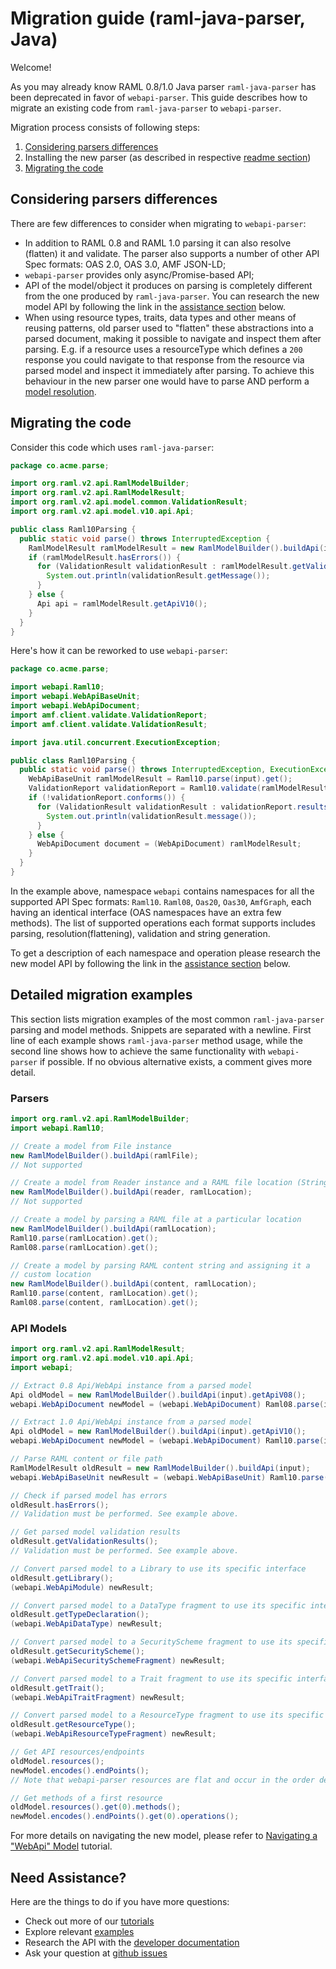---
---

# Migration guide (raml-java-parser, Java)
Welcome!

As you may already know RAML 0.8/1.0 Java parser `raml-java-parser` has been deprecated in favor of `webapi-parser`. This guide describes how to migrate an existing code from `raml-java-parser` to `webapi-parser`.

Migration process consists of following steps:
1. [Considering parsers differences](#considering-parsers-differences)
2. Installing the new parser (as described in respective [readme section](https://github.com/raml-org/webapi-parser#java))
3. [Migrating the code](#migrating-the-code)

## Considering parsers differences
There are few differences to consider when migrating to `webapi-parser`:
* In addition to RAML 0.8 and RAML 1.0 parsing it can also resolve (flatten) it and validate. The parser also supports a number of other API Spec formats: OAS 2.0, OAS 3.0, AMF JSON-LD;
* `webapi-parser` provides only async/Promise-based API;
* API of the model/object it produces on parsing is completely different from the one produced by `raml-java-parser`. You can research the new model API by following the link in the [assistance section](#need-assistance) below.
* When using resource types, traits, data types and other means of reusing patterns, old parser used to "flatten" these abstractions into a parsed document, making it possible to navigate and inspect them after parsing. E.g. if a resource uses a resourceType which defines a `200` response you could navigate to that response from the resource via parsed model and inspect it immediately after parsing. To achieve this behaviour in the new parser one would have to parse AND perform a [model resolution](resolving.md).

## Migrating the code
Consider this code which uses `raml-java-parser`:
```java
package co.acme.parse;

import org.raml.v2.api.RamlModelBuilder;
import org.raml.v2.api.RamlModelResult;
import org.raml.v2.api.model.common.ValidationResult;
import org.raml.v2.api.model.v10.api.Api;

public class Raml10Parsing {
  public static void parse() throws InterruptedException {
    RamlModelResult ramlModelResult = new RamlModelBuilder().buildApi(input);
    if (ramlModelResult.hasErrors()) {
      for (ValidationResult validationResult : ramlModelResult.getValidationResults()) {
        System.out.println(validationResult.getMessage());
      }
    } else {
      Api api = ramlModelResult.getApiV10();
    }
  }
}
```

Here's how it can be reworked to use `webapi-parser`:
```java
package co.acme.parse;

import webapi.Raml10;
import webapi.WebApiBaseUnit;
import webapi.WebApiDocument;
import amf.client.validate.ValidationReport;
import amf.client.validate.ValidationResult;

import java.util.concurrent.ExecutionException;

public class Raml10Parsing {
  public static void parse() throws InterruptedException, ExecutionException {
    WebApiBaseUnit ramlModelResult = Raml10.parse(input).get();
    ValidationReport validationReport = Raml10.validate(ramlModelResult).get();
    if (!validationReport.conforms()) {
      for (ValidationResult validationResult : validationReport.results()) {
        System.out.println(validationResult.message());
      }
    } else {
      WebApiDocument document = (WebApiDocument) ramlModelResult;
    }
  }
}
```

In the example above, namespace `webapi` contains namespaces for all the supported API Spec formats: `Raml10`. `Raml08`, `Oas20`, `Oas30`, `AmfGraph`, each having an identical interface (OAS namespaces have an extra few methods). The list of supported operations each format supports includes parsing, resolution(flattening), validation and string generation.

To get a description of each namespace and operation please research the new model API by following the link in the [assistance section](#need-assistance) below.

## Detailed migration examples
This section lists migration examples of the most common `raml-java-parser` parsing and model methods. Snippets are separated with a newline. First line of each example shows `raml-java-parser` method usage, while the second line shows how to achieve the same functionality with `webapi-parser` if possible. If no obvious alternative exists, a comment gives more detail.

### Parsers
```java
import org.raml.v2.api.RamlModelBuilder;
import webapi.Raml10;

// Create a model from File instance
new RamlModelBuilder().buildApi(ramlFile);
// Not supported

// Create a model from Reader instance and a RAML file location (String)
new RamlModelBuilder().buildApi(reader, ramlLocation);
// Not supported

// Create a model by parsing a RAML file at a particular location
new RamlModelBuilder().buildApi(ramlLocation);
Raml10.parse(ramlLocation).get();
Raml08.parse(ramlLocation).get();

// Create a model by parsing RAML content string and assigning it a
// custom location
new RamlModelBuilder().buildApi(content, ramlLocation);
Raml10.parse(content, ramlLocation).get();
Raml08.parse(content, ramlLocation).get();
```

### API Models
```java
import org.raml.v2.api.RamlModelResult;
import org.raml.v2.api.model.v10.api.Api;
import webapi;

// Extract 0.8 Api/WebApi instance from a parsed model
Api oldModel = new RamlModelBuilder().buildApi(input).getApiV08();
webapi.WebApiDocument newModel = (webapi.WebApiDocument) Raml08.parse(input).get();

// Extract 1.0 Api/WebApi instance from a parsed model
Api oldModel = new RamlModelBuilder().buildApi(input).getApiV10();
webapi.WebApiDocument newModel = (webapi.WebApiDocument) Raml10.parse(input).get();

// Parse RAML content or file path
RamlModelResult oldResult = new RamlModelBuilder().buildApi(input);
webapi.WebApiBaseUnit newResult = (webapi.WebApiBaseUnit) Raml10.parse(input).get();

// Check if parsed model has errors
oldResult.hasErrors();
// Validation must be performed. See example above.

// Get parsed model validation results
oldResult.getValidationResults();
// Validation must be performed. See example above.

// Convert parsed model to a Library to use its specific interface
oldResult.getLibrary();
(webapi.WebApiModule) newResult;

// Convert parsed model to a DataType fragment to use its specific interface
oldResult.getTypeDeclaration();
(webapi.WebApiDataType) newResult;

// Convert parsed model to a SecurityScheme fragment to use its specific interface
oldResult.getSecurityScheme();
(webapi.WebApiSecuritySchemeFragment) newResult;

// Convert parsed model to a Trait fragment to use its specific interface
oldResult.getTrait();
(webapi.WebApiTraitFragment) newResult;

// Convert parsed model to a ResourceType fragment to use its specific interface
oldResult.getResourceType();
(webapi.WebApiResourceTypeFragment) newResult;

// Get API resources/endpoints
oldModel.resources();
newModel.encodes().endPoints();
// Note that webapi-parser resources are flat and occur in the order defined in the RAML doc.

// Get methods of a first resource
oldModel.resources().get(0).methods();
newModel.encodes().endPoints().get(0).operations();
```

For more details on navigating the new model, please refer to [Navigating a "WebApi" Model](navigating.md) tutorial.


## Need Assistance?
Here are the things to do if you have more questions:
* Check out more of our [tutorials](SUMMARY.md)
* Explore relevant [examples](https://github.com/raml-org/webapi-parser/tree/master/examples/java)
* Research the API with the [developer documentation](https://raml-org.github.io/webapi-parser/java/index.html)
* Ask your question at [github issues](https://github.com/raml-org/webapi-parser/issues)
